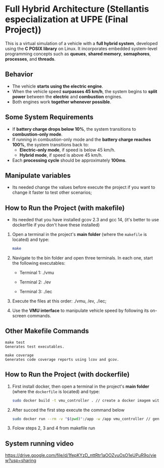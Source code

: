 # Full Hybrid Architecture (Stellantis especialization at UFPE (Final Project))

This is a virtual simulation of a vehicle  with a **full hybrid system**, developed using the **C POSIX library** on Linux. It incorporates embedded system-level programming concepts such as **queues**, **shared memory**, **semaphores**, **processes**, and **threads**.

## Behavior

- The vehicle **starts using the electric engine**.
- When the vehicle speed **surpasses 45 km/h**, the system begins to **split power** between the **electric** and **combustion** engines.
- Both engines work **together whenever possible**.

## Some System Requirements

- If **battery charge drops below 10%**, the system transitions to **combustion-only mode**.
- If running in combustion-only mode and the **battery charge reaches 100%**, the system transitions back to:
  - **Electric-only mode**, if speed is below 45 km/h.
  - **Hybrid mode**, if speed is above 45 km/h.
- Each **processing cycle** should be approximately **100ms**.

## Manipulate variables

- Its needed change the values before execute the project if you want to change it faster to test other scenarios;

## How to Run the Project (with makefile)
- Its needed that you have installed gcov 2.3 and gcc 14, (it's better to use dockerfile if you don't have these installed)

1. Open a terminal in the project's **main folder** (where the `makefile` is located) and type:
   ```bash
   make
2. Navigate to the bin folder and open three terminals. In each one, start the following executables:

   - Terminal 1:
         ./vmu
        
   - Terminal 2:
         ./ev

   - Terminal 3:
         ./iec

3. Execute the files at this order: ./vmu, /ev, ./iec;

4. Use the **VMU interface** to manipulate vehicle speed by following its on-screen commands.

## Other Makefile Commands

    make test
    Generates test executables.

    make coverage
    Generates code coverage reports using lcov and gcov.

## How to Run the Project (with dockerfile)

1. First install docker, then open a terminal in the project's **main folder** (where the `dockerfile` is located) and type:
   ```bash
   sudo docker build -t vmu_controller . // create a docker imagem with all requirements

2. After succed the first step execute the command below
   ```bash
   sudo docker run --rm -v "$(pwd)":/app -w /app vmu_controller // generate binary folder with executables and coverage test folder

3. Folow steps 2, 3 and 4 from makefile run

## System running video
https://drive.google.com/file/d/1fepKYzD_nttRtr1aOOZvuOsO1eUPuR9o/view?usp=sharing



